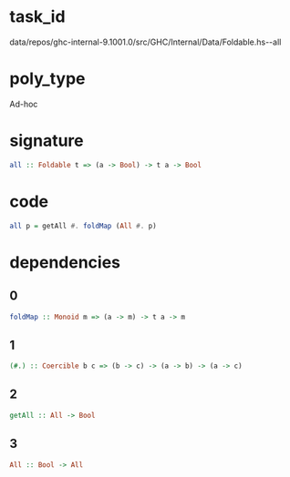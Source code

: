 
# task_id
data/repos/ghc-internal-9.1001.0/src/GHC/Internal/Data/Foldable.hs--all

# poly_type
Ad-hoc

# signature
```haskell
all :: Foldable t => (a -> Bool) -> t a -> Bool
```   

# code
```haskell
all p = getAll #. foldMap (All #. p)
```

# dependencies
## 0
```haskell
foldMap :: Monoid m => (a -> m) -> t a -> m
```
## 1
```haskell
(#.) :: Coercible b c => (b -> c) -> (a -> b) -> (a -> c)
```
## 2
```haskell
getAll :: All -> Bool
```
## 3
```haskell
All :: Bool -> All
```